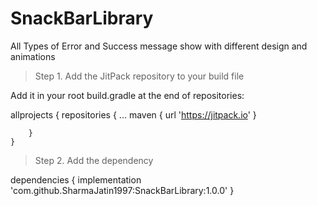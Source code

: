 # SnackBarLibrary
 
 All Types of Error and Success message show with different design and animations

> Step 1. Add the JitPack repository to your build file

  Add it in your root build.gradle at the end of repositories:
  
  
allprojects {
		repositories {
			...
			maven { url 'https://jitpack.io' }
   
		}
	}

> Step 2. Add the dependency

dependencies 
{
	        implementation 'com.github.SharmaJatin1997:SnackBarLibrary:1.0.0' 
	}

